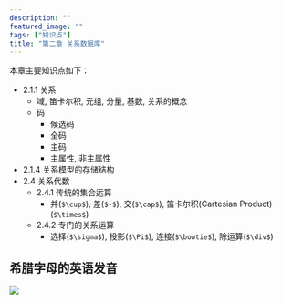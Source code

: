 ```yaml
---
description: ""
featured_image: ""
tags: ["知识点"]
title: "第二章 关系数据库"
---
```


本章主要知识点如下：

* 2.1.1 关系
    * 域, 笛卡尔积, 元组, 分量, 基数, 关系的概念
    * 码
        * 候选码
        * 全码
        * 主码
        * 主属性, 非主属性
* 2.1.4 关系模型的存储结构
* 2.4 关系代数
    * 2.4.1 传统的集合运算
        * 并(`$\cup$`), 差(`$-$`), 交(`$\cap$`), 笛卡尔积(Cartesian Product)(`$\times$`)
    * 2.4.2 专门的关系运算
        * 选择(`$\sigma$`), 投影(`$\Pi$`), 连接(`$\bowtie$`), 除运算(`$\div$`)



## 希腊字母的英语发音

![](../greek.png)
